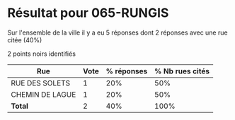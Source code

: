 # Résultat pour 065-RUNGIS

Sur l'ensemble de la ville il y a eu 5 réponses dont 2 réponses avec une rue citée (40%)

2 points noirs identifiés

| Rue | Vote | % réponses | % Nb rues cités|
|-----|------|------------|----------------|
| RUE DES SOLETS | 1 | 20% | 50%|
| CHEMIN DE LAGUE | 1 | 20% | 50%|
| **Total** | 2 | 40% | 100%|

